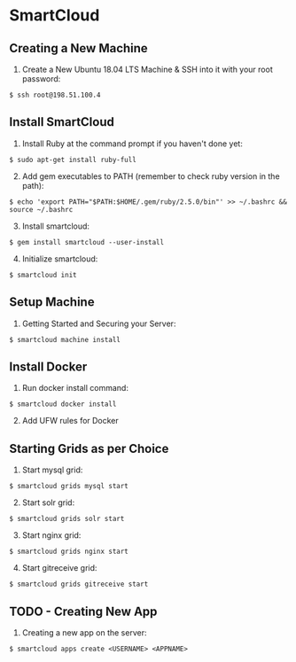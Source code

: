 # SmartCloud

## Creating a New Machine
1. Create a New Ubuntu 18.04 LTS Machine & SSH into it with your root password:
```
$ ssh root@198.51.100.4
```

## Install SmartCloud
1. Install Ruby at the command prompt if you haven't done yet:
```
$ sudo apt-get install ruby-full
```
2. Add gem executables to PATH (remember to check ruby version in the path):
```
$ echo 'export PATH="$PATH:$HOME/.gem/ruby/2.5.0/bin"' >> ~/.bashrc && source ~/.bashrc
```
3. Install smartcloud:
```
$ gem install smartcloud --user-install
```
4. Initialize smartcloud:
```
$ smartcloud init
```

## Setup Machine
1. Getting Started and Securing your Server:
```
$ smartcloud machine install
```

## Install Docker
1. Run docker install command:
```
$ smartcloud docker install
```
2. Add UFW rules for Docker

## Starting Grids as per Choice
1. Start mysql grid:
```
$ smartcloud grids mysql start
```
2. Start solr grid:
```
$ smartcloud grids solr start
```
3. Start nginx grid:
```
$ smartcloud grids nginx start
```
4. Start gitreceive grid:
```
$ smartcloud grids gitreceive start
```

## TODO - Creating New App
1. Creating a new app on the server:
```
$ smartcloud apps create <USERNAME> <APPNAME>
```
